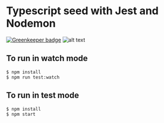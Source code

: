 
# Typescript seed with Jest and Nodemon

[![Greenkeeper badge](https://badges.greenkeeper.io/ph3b/typescript-project-seed.svg)](https://greenkeeper.io/)
![alt text](https://david-dm.org/ph3b/typescript-project-seed.svg "Dependecies")

## To run in watch mode
```
$ npm install
$ npm run test:watch
```
## To run in test mode
```
$ npm install
$ npm start
```

